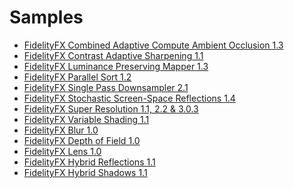 <!-- @page page_samples_index Samples -->

<h1>Samples</h1>

- [FidelityFX Combined Adaptive Compute Ambient Occlusion 1.3](combined-adaptive-compute-ambient-occlusion.md)
- [FidelityFX Contrast Adaptive Sharpening 1.1](contrast-adaptive-sharpening.md)
- [FidelityFX Luminance Preserving Mapper 1.3](luminance-preserving-mapper.md)
- [FidelityFX Parallel Sort 1.2](parallel-sort.md)
- [FidelityFX Single Pass Downsampler 2.1](single-pass-downsampler.md)
- [FidelityFX Stochastic Screen-Space Reflections 1.4](stochastic-screen-space-reflections.md)
- [FidelityFX Super Resolution 1.1, 2.2 & 3.0.3](super-resolution.md)
- [FidelityFX Variable Shading 1.1](variable-shading.md)
- [FidelityFX Blur 1.0](blur.md)
- [FidelityFX Depth of Field 1.0](depth-of-field.md)
- [FidelityFX Lens 1.0](lens.md)
- [FidelityFX Hybrid Reflections 1.1](hybrid-reflections.md)
- [FidelityFX Hybrid Shadows 1.1](hybrid-shadows.md)

<!-- - @subpage page_samples_combined-adaptive-compute-ambient-occlusion "Combined Adaptive Compute Ambient Occlusion" -->
<!-- - @subpage page_samples_contrast-adaptive-sharpening "Contrast Adaptive Sharpening" -->
<!-- - @subpage page_samples_luminance-preserving-mapper "Luminance Preserving Mapper" -->
<!-- - @subpage page_samples_parallel-sort "Parallel Sort" -->
<!-- - @subpage page_samples_single-pass-downsampler "Single Pass Downsampler" -->
<!-- - @subpage page_samples_stochastic-screen-space-reflections "Stochastic Screen Space Reflections" -->
<!-- - @subpage page_samples_super-resolution "Super Resolution" -->
<!-- - @subpage page_samples_variable-shading "Variable Shading" -->
<!-- - @subpage page_samples_blur "Blur" -->
<!-- - @subpage page_samples_depth-of-field "Depth of Field" -->
<!-- - @subpage page_samples_lens "Lens" -->
<!-- - @subpage page_samples_hybrid-reflections "Hybrid Reflections" -->
<!-- - @subpage page_samples_hybrid-shadows "Hybrid Shadows" -->